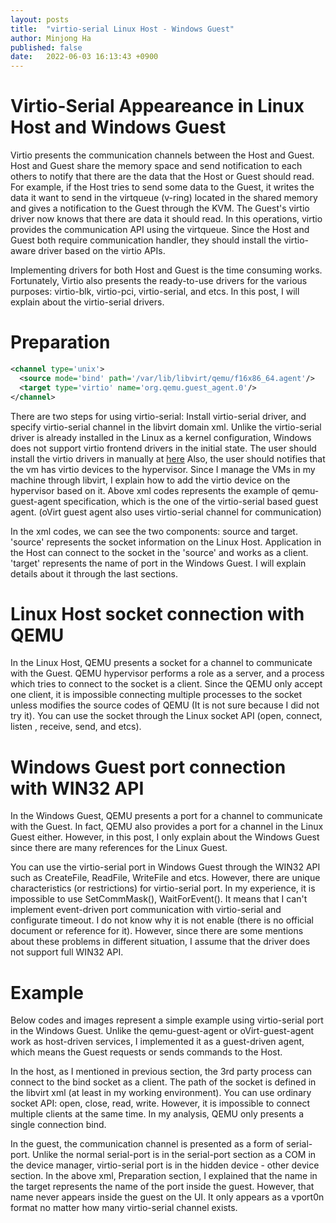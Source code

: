 ```yaml
---
layout: posts
title:  "virtio-serial Linux Host - Windows Guest"
author: Minjong Ha
published: false
date:   2022-06-03 16:13:43 +0900
---
```


# Virtio-Serial Appeareance in Linux Host and Windows Guest
<!-- What is the virtio-serial?-->
Virtio presents the communication channels between the Host and Guest.
Host and Guest share the memory space and send notification to each others to notify that there are the data that the Host or Guest should read.
For example, if the Host tries to send some data to the Guest, it writes the data it want to send in the virtqueue (v-ring) located in the shared memory and gives a notification to the Guest through the KVM.
The Guest's virtio driver now knows that there are data it should read.
In this operations, virtio provides the communication API using the virtqueue.
Since the Host and Guest both require communication handler, they should install the virtio-aware driver based on the virtio APIs.

Implementing drivers for both Host and Guest is the time consuming works.
Fortunately, Virtio also presents the ready-to-use drivers for the various purposes: virtio-blk, virtio-pci, virtio-serial, and etcs.
In this post, I will explain about the virtio-serial drivers.

# Preparation

```xml
<channel type='unix'>
  <source mode='bind' path='/var/lib/libvirt/qemu/f16x86_64.agent'/>
  <target type='virtio' name='org.qemu.guest_agent.0'/>
</channel>
```

There are two steps for using virtio-serial: Install virtio-serial driver, and specify virtio-serial channel in the libvirt domain xml.
Unlike the virtio-serial driver is already installed in the Linux as a kernel configuration, Windows does not support virtio frontend drivers in the initial state.
The user should install the virtio drivers in manually at [here](https://github.com/virtio-win/virtio-win-pkg-scripts/blob/master/README.md)
Also, the user should notifies that the vm has virtio devices to the hypervisor.
Since I manage the VMs in my machine through libvirt, I explain how to add the virtio device on the hypervisor based on it.
Above xml codes represents the example of qemu-guest-agent specification, which is the one of the virtio-serial based guest agent.
(oVirt guest agent also uses virtio-serial channel for communication)

In the xml codes, we can see the two components: source and target.
'source' represents the socket information on the Linux Host.
Application in the Host can connect to the socket in the 'source' and works as a client.
'target' represents the name of port in the Windows Guest.
I will explain details about it through the last sections.


# Linux Host socket connection with QEMU
In the Linux Host, QEMU presents a socket for a channel to communicate with the Guest.
QEMU hypervisor performs a role as a server, and a process which tries to connect to the socket is a client.
Since the QEMU only accept one client, it is impossible connecting multiple processes to the socket unless modifies the source codes of QEMU (It is not sure because I did not try it).
You can use the socket through the Linux socket API (open, connect, listen , receive, send, and etcs).


# Windows Guest port connection with WIN32 API
In the Windows Guest, QEMU presents a port for a channel to communicate with the Guest.
In fact, QEMU also provides a port for a channel in the Linux Guest either.
However, in this post, I only explain about the Windows Guest since there are many references for the Linux Guest.

You can use the virtio-serial port in Windows Guest through the WIN32 API such as CreateFile, ReadFile, WriteFile and etcs.
However, there are unique characteristics (or restrictions) for virtio-serial port.
In my experience, it is impossible to use SetCommMask(), WaitForEvent().
It means that I can't implement event-driven port communication with virtio-serial and configurate timeout.
I do not know why it is not enable (there is no official document or reference for it).
However, since there are some mentions about these problems in different situation, I assume that the driver does not support full WIN32 API.

<!-- with characteristics compare with orninary port in WIN32 API -->


# Example
Below codes and images represent a simple example using virtio-serial port in the Windows Guest.
Unlike the qemu-guest-agent or oVirt-guest-agent work as host-driven services, I implemented it as a guest-driven agent, which means the Guest requests or sends commands to the Host.

<!-- add example codes and explanation-->
In the host, as I mentioned in previous section, the 3rd party process can connect to the bind socket as a client.
The path of the socket is defined in the libvirt xml (at least in my working environment).
You can use ordinary socket API: open, close, read, write.
However, it is impossible to connect multiple clients at the same time.
In my analysis, QEMU only presents a single connection bind.

In the guest, the communication channel is presented as a form of serial-port.
Unlike the normal serial-port is in the serial-port section as a COM in the device manager, virtio-serial port is in the hidden device - other device section.
In the above xml, Preparation section, I explained that the name in the target represents the name of the port inside the guest.
However, that name never appears inside the guest on the UI.
It only appears as a vport0n format no matter how many virtio-serial channel exists.

